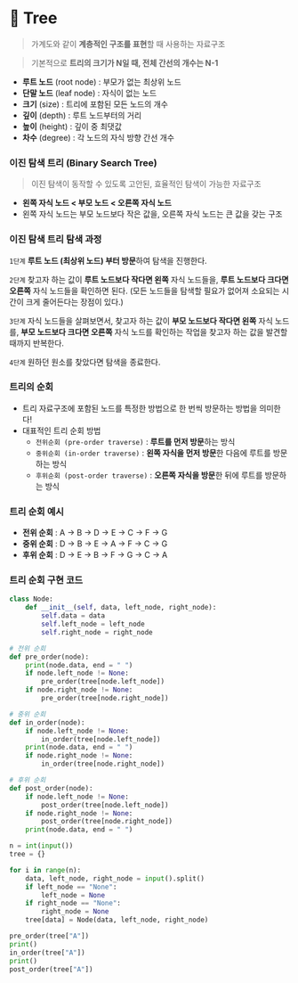 # 🌳 **Tree**

> 가계도와 같이 **계층적인 구조를 표현**할 때 사용하는 자료구조

> 기본적으로 **트리의 크기가 N일 때, 전체 간선의 개수는 N-1**

- **루트 노드** (root node) : 부모가 없는 최상위 노드
- **단말 노드** (leaf node) : 자식이 없는 노드
- **크기** (size) : 트리에 포함된 모든 노드의 개수
- **깊이** (depth) : 루트 노드부터의 거리
- **높이** (height) : 깊이 중 최댓값
- **차수** (degree) : 각 노드의 자식 방향 간선 개수

### **이진 탐색 트리 (Binary Search Tree)** ###

> 이진 탐색이 동작할 수 있도록 고안된, 효율적인 탐색이 가능한 자료구조

- **왼쪽 자식 노드 < 부모 노드 < 오른쪽 자식 노드**
- 왼쪽 자식 노드는 부모 노드보다 작은 값을, 오른쪽 자식 노드는 큰 값을 갖는 구조

### 이진 탐색 트리 탐색 과정 ###
`1단계` **루트 노드 (최상위 노드) 부터 방문**하여 탐색을 진행한다.

`2단계` 찾고자 하는 값이 **루트 노드보다 작다면 왼쪽** 자식 노드들을, **루트 노드보다 크다면 오른쪽** 자식 노드들을 확인하면 된다. (모든 노드들을 탐색할 필요가 없어져 소요되는 시간이 크게 줄어든다는 장점이 있다.)

`3단계` 자식 노드들을 살펴보면서, 찾고자 하는 값이 **부모 노드보다 작다면 왼쪽** 자식 노드를, **부모 노드보다 크다면 오른쪽** 자식 노드를 확인하는 작업을 찾고자 하는 값을 발견할 때까지 반복한다.

`4단계` 원하던 원소를 찾았다면 탐색을 종료한다.

### 트리의 순회 ###
- 트리 자료구조에 포함된 노드를 특정한 방법으로 한 번씩 방문하는 방법을 의미한다!
- 대표적인 트리 순회 방법
    - `전위순회 (pre-order traverse)` : **루트를 먼저 방문**하는 방식
    - `중위순회 (in-order traverse)` : **왼쪽 자식을 먼저 방문**한 다음에 루트를 방문하는 방식
    - `후위순회 (post-order traverse)` : **오른쪽 자식을 방문**한 뒤에 루트를 방문하는 방식

### 트리 순회 예시 ###
- **전위 순회** : A → B → D → E → C → F → G
- **중위 순회** : D → B → E → A → F → C → G
- **후위 순회** : D → E → B → F → G → C → A

### 트리 순회 구현 코드 ###

```python
class Node:
    def __init__(self, data, left_node, right_node):
        self.data = data
        self.left_node = left_node
        self.right_node = right_node

# 전위 순회
def pre_order(node):
    print(node.data, end = " ")
    if node.left_node != None:
        pre_order(tree[node.left_node])
    if node.right_node != None:
        pre_order(tree[node.right_node])

# 중위 순회
def in_order(node):
    if node.left_node != None:
        in_order(tree[node.left_node])
    print(node.data, end = " ")
    if node.right_node != None:
        in_order(tree[node.right_node])

# 후위 순회
def post_order(node):
    if node.left_node != None:
        post_order(tree[node.left_node])
    if node.right_node != None:
        post_order(tree[node.right_node])
    print(node.data, end = " ")

n = int(input())
tree = {}

for i in range(n):
    data, left_node, right_node = input().split()
    if left_node == "None":
        left_node = None
    if right_node == "None":
        right_node = None
    tree[data] = Node(data, left_node, right_node)

pre_order(tree["A"])
print()
in_order(tree["A"])
print()
post_order(tree["A"])
```
